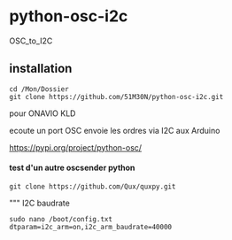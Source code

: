 # python-osc-i2c
 OSC_to_I2C



## installation 
```
cd /Mon/Dossier
git clone https://github.com/51M30N/python-osc-i2c.git
```

pour ONAVIO KLD

ecoute un port OSC
envoie les ordres via I2C aux Arduino


<https://pypi.org/project/python-osc/>


#### test d'un autre oscsender python 
```
git clone https://github.com/Qux/quxpy.git
```


""" I2C baudrate
```
sudo nano /boot/config.txt
dtparam=i2c_arm=on,i2c_arm_baudrate=40000
```
